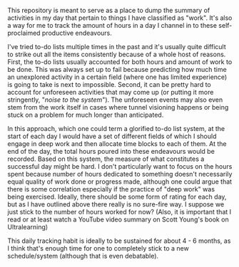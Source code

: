 This repository is meant to serve as a place to dump the summary of activities in my day that pertain to things I have classified as "work". It's also a way for me to track the amount of hours in a day I channel in to these self-proclaimed productive endeavours.

I've tried to-do lists multiple times in the past and it's usually quite difficult to strike out all the items consistently because of a whole host of reasons. First, the to-do lists usually accounted for both hours and amount of work to be done. This was always set up to fail because predicting how much time an unexplored activity in a certain field (where one has limited experience) is going to take is next to impossible. Second, it can be pretty hard to account for unforeseen activities that may come up (or putting it more stringently, "*noise to the system*"). The unforeseen events may also even stem from the work itself in cases where tunnel visioning happens or being stuck on a problem for much longer than anticipated. 

In this approach, which one could term a glorified to-do list system, at the start of each day I would have a set of different fields of which I should engage in deep work and then allocate time blocks to each of them. At the end of the day, the total hours poured into these endeavours would be recorded. Based on this system, the measure of what constitutes a successful day might be hard. I don't particularly want to focus on the hours spent because number of hours dedicated to something doesn't necessarily equal quality of work done or progress made, although one could argue that there is some correlation especially if the practice of "deep work" was being exercised. Ideally, there should be some form of rating for each day, but as I have outlined above there really is no sure-fire way. I suppose we just stick to the number of hours worked for now? (Also, it is important that I read or at least watch a YouTube video summary on Scott Young's book on Ultralearning)

This daily tracking habit is ideally to be sustained for about 4 - 6 months, as I think that's enough time for one to completely stick to a new schedule/system (although that is even debatable).
